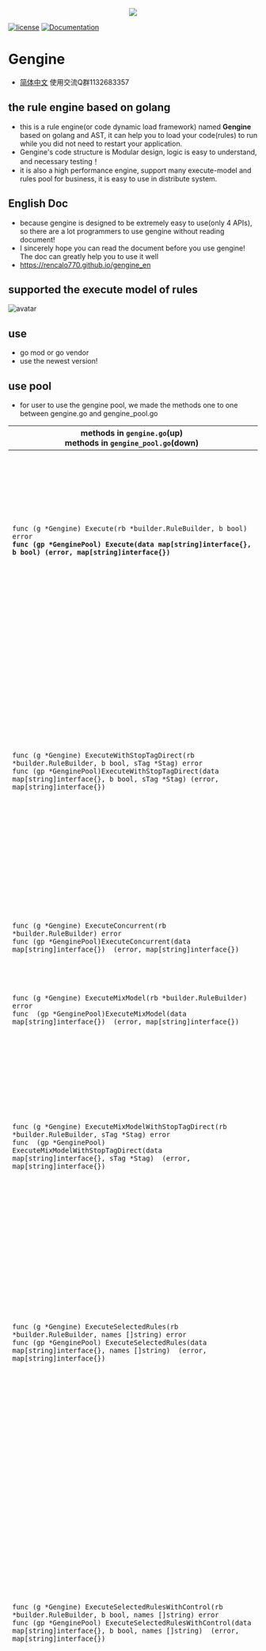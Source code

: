 <div align="center">
  <img src="gengine.png">
</div>

[![license](https://img.shields.io/badge/license-BSD-blue.svg)]()
[![Documentation](https://img.shields.io/badge/api-reference-blue.svg)](https://rencalo770.github.io/gengine_en) 

# Gengine
- [简体中文](README_zh.md) 使用交流Q群1132683357

## the rule engine based on golang 
- this is a rule engine(or code dynamic load framework) named **Gengine** based on golang and AST, it can help you to load your code(rules) to run while you did not need to restart your application.  
- Gengine's code structure is Modular design, logic is easy to understand, and necessary testing！
- it is also a high performance engine, support many execute-model and rules pool for business, it is easy to use in distribute system. 

## English Doc
- because gengine is designed to be extremely easy to use(only 4 APIs), so there are a lot programmers to use gengine without reading document!
- I sincerely hope you can read the document before you use gengine! The doc can greatly help you to use it well
- https://rencalo770.github.io/gengine_en

## supported the execute model of rules
 ![avatar](exe_model.jpg)

## use 
- go mod or go vendor 
- use the newest version! 

## use pool
- for user to use the gengine pool, we made the methods one to one between gengine.go and gengine_pool.go 

| methods in ```gengine.go```(up) <br/> methods in ```gengine_pool.go```(down)| method explain | 
| -------- | -------- | 
|```func (g *Gengine) Execute(rb *builder.RuleBuilder, b bool) error```<br/> ****``` func (gp *GenginePool) Execute(data map[string]interface{}, b bool) (error, map[string]interface{}) ```**** | Sequential execution mode, <br/>b=true means that even if a rule fails, the remaining rules will continue to be executed; <br/>if b=false means that if a rule fails, the subsequent rules will not be executed |
|```func (g *Gengine) ExecuteWithStopTagDirect(rb *builder.RuleBuilder, b bool, sTag *Stag) error ``` <br/> ```func (gp *GenginePool)ExecuteWithStopTagDirect(data map[string]interface{}, b bool, sTag *Stag) (error, map[string]interface{}) ```|All rules are executed in order.<br/>b=true means that even if a rule fails, the remaining rules will continue to be executed; <br/>if b=false means that if a rule fails, the following rules will not be executed; <br/>If sTag=true, then do not continue to execute the following rules, if sTag=false, continue to execute the following rules|
|```func (g *Gengine) ExecuteConcurrent(rb *builder.RuleBuilder) error  ``` <br/> ``` func (gp *GenginePool)ExecuteConcurrent(data map[string]interface{})  (error, map[string]interface{}) ```|Concurrent mode, execute all rules concurrently|
|```func (g *Gengine) ExecuteMixModel(rb *builder.RuleBuilder) error ``` <br/> ```func  (gp *GenginePool)ExecuteMixModel(data map[string]interface{})  (error, map[string]interface{})  ```|Mixed mode, first execute a rule with the highest priority, and then execute all remaining rules concurrently|
|```func (g *Gengine) ExecuteMixModelWithStopTagDirect(rb *builder.RuleBuilder, sTag *Stag) error  ``` <br/> ```func  (gp *GenginePool) ExecuteMixModelWithStopTagDirect(data map[string]interface{}, sTag *Stag)  (error, map[string]interface{}) ```|Mixed mode, <br/>first execute a rule with the highest priority, and then execute all the remaining rules concurrently; <br/>if sTag is set to true in the first executed rule, the rest will not be executed the rule of|
|```func (g *Gengine) ExecuteSelectedRules(rb *builder.RuleBuilder, names []string) error  ``` <br/> ``` func (gp *GenginePool) ExecuteSelectedRules(data map[string]interface{}, names []string)  (error, map[string]interface{}) ```|Select a batch of rules based on the rule name and execute them in sequential mode.<br/>Even if there is a rule execution error during the execution process, it will continue to execute all the remaining rules|
|```func (g *Gengine) ExecuteSelectedRulesWithControl(rb *builder.RuleBuilder, b bool, names []string) error ``` <br/> ```func (gp *GenginePool) ExecuteSelectedRulesWithControl(data map[string]interface{}, b bool, names []string)  (error, map[string]interface{}) ```|Select a batch of rules based on the rule name and execute them in sequential mode.<br/>Even if there is a rule execution error during the execution, all the remaining rules will continue to be executed; <br/>b=true means that even if a rule goes wrong, Continue to execute the remaining rules; <br/>If b=false means that if a rule fails, then the following rules will not be executed|
|```func (g *Gengine) ExecuteSelectedRulesWithControlAndStopTag(rb *builder.RuleBuilder, b bool, sTag *Stag, names []string) error ``` <br/> ```func  (gp *GenginePool)ExecuteSelectedRulesWithControlAndStopTag(data map[string]interface{}, b bool, sTag *Stag, names []string)  (error, map[string]interface{}) ```|Select a batch of rules based on the rule name and execute them in sequential mode.<br/>Even if there is a rule execution error during the execution process, all the remaining rules will continue to be executed; <br/>b=true means that even if a rule goes wrong, the Continue to execute the remaining rules; <br/> if b=false means that if a rule fails, the following rules will not continue; <br/>If sTag is set to true in the first executed rule, the remaining rules will not be executed Rules under|
|```func (g *Gengine) ExecuteSelectedRulesConcurrent(rb *builder.RuleBuilder, names []string) error  ``` <br/> ```func (gp *GenginePool) ExecuteSelectedRulesConcurrent(data map[string]interface{}, names []string) (error, map[string]interface{}) ```|Select a batch of rules based on the rule name, and execute the selected rules concurrently|
|```func (g *Gengine) ExecuteSelectedRulesMixModel(rb *builder.RuleBuilder, names []string) error ``` <br/> ```func (gp *GenginePool) ExecuteSelectedRulesMixModel(data map[string]interface{}, names []string)  (error, map[string]interface{}) ```|Select a batch of rules based on the rule name, and execute the selected rules in mixed mode|
|```func (g *Gengine) ExecuteInverseMixModel(rb *builder.RuleBuilder) error ```  <br/> ``` func (gp *GenginePool) ExecuteInverseMixModel(data map[string]interface{})  (error, map[string]interface{})  ```  |Inverse mixed execution mode, execute all rules|
|```func (g *Gengine) ExecuteSelectedRulesInverseMixModel(rb *builder.RuleBuilder, names []string) error ``` <br/> ``` func (gp *GenginePool)ExecuteSelectedRulesInverseMixModel(data map[string]interface{}, names []string) (error, map[string]interface{})  ```|基于规则名选择一批规则,逆混合执行模式，执行选中的规则|
|```func (g *Gengine) ExecuteNSortMConcurrent(nSort, mConcurrent int, rb *builder.RuleBuilder, b bool) error  ``` <br/> ```func (gp *GenginePool) ExecuteNSortMConcurrent(nSort, mConcurrent int, b bool, data map[string]interface{}) (error, map[string]interface{})  ```|N-M模式,前N个规则顺序执行，接下来的M个规则并发执行, 且N+M大于等于规则集的长度|
|```func (g *Gengine) ExecuteNConcurrentMSort(nConcurrent, mSort int, rb *builder.RuleBuilder, b bool) error  ``` <br/> ```func (gp *GenginePool) ExecuteNConcurrentMSort(nSort, mConcurrent int, b bool, data map[string]interface{}) (error, map[string]interface{}) ```|N-M模式,前N个规则并发执行，接下来的M个规则顺序执行, 且N+M大于等于规则集的长度|
|```func (g *Gengine) ExecuteNConcurrentMConcurrent(nConcurrent, mConcurrent int, rb *builder.RuleBuilder, b bool) error  ```<br/> ```func (gp *GenginePool) ExecuteNConcurrentMConcurrent(nSort, mConcurrent int, b bool, data map[string]interface{}) (error, map[string]interface{})  ```|N-M模式,前N个规则并发执行，接下来的M个规则也并发执行, 且N+M大于等于规则集的长度|
|```func (g *Gengine) ExecuteSelectedNSortMConcurrent(nSort, mConcurrent int, rb *builder.RuleBuilder, b bool, names []string) error  ```<br/> ```func (gp *GenginePool) ExecuteSelectedNSortMConcurrent(nSort, mConcurrent int, b bool, names []string, data map[string]interface{}) (error, map[string]interface{}) ```|基于规则名选择一批规则,N-M模式,前N个规则顺序执行，接下来的M个规则并发执行, 且N+M大于等于选定的规则集的长度 |
|```func (g *Gengine) ExecuteSelectedNConcurrentMSort(nConcurrent, mSort int, rb *builder.RuleBuilder, b bool, names []string) error ``` <br/> ```func (gp *GenginePool) ExecuteSelectedNConcurrentMSort(nSort, mConcurrent int, b bool, names []string, data map[string]interface{}) (error, map[string]interface{})  ```  |基于规则名选择一批规则, N-M模式,前N个规则并发执行，接下来的M个规则顺序执行, 且N+M大于等于选定的规则集的长度|
|```func (g *Gengine) ExecuteSelectedNConcurrentMConcurrent(nConcurrent, mConcurrent int, rb *builder.RuleBuilder, b bool, names []string) error  ```<br/>```func (gp *GenginePool) ExecuteSelectedNConcurrentMConcurrent(nSort, mConcurrent int, b bool, names []string, data map[string]interface{}) (error, map[string]interface{})  ```|基于规则名选择一批规则,N-M模式,前N个规则并发执行，接下来的M个规则也并发执行, 且N+M大于等于选定的规则集的长度|






## Question Connection
- write issue or connect
- renyunyi@bilibili.com (become some reason,this mail box may can't get mail)
- M201476117@alumni.hust.edu.cn
